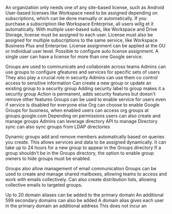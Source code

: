 An organization only needs one of any site-based license, such as Android
User-based licenses like Workspace need to be assigned depending on subscriptions, which can be done manually or automatically.
If you purchase a subscription like Workspace Enterprise, all users willg et it automatically.
With multiple user-based subs, like Workspace and Drive Storage, license must be assigned to each user.
License must also be assigned for multiple subscriptions to the same service, like Workspace Business Plus and Enterprise.
License assignment can be applied at the OU or individual user level.
Possible to configure auto license assignment.
A single user can have a license for more than one Google service.

Groups are used to communicate and collaborate across teams
Admins can use groups to configure gfeatures and services for specific sets of users
They also play a crucial role in security
Admins can use them co control access to sensitive information
Can create a new group or update an existing group to a security group
Adding security label to group makes it a security group
Action is permanent, adds security features but doesn't remove other features
Groups can be used to enable service for users even if service is disabled for everyone else
Org can choose to enable Google Groups for business, when enabled users can access org groups at groups.google.com
Depending on permissions users can also create and manage groups
Admins can leverage directory API to manage
Directory sync can also sync groups from LDAP directories

Dynamic groups add and remove members automatically based on queries you create. This allows services and data to be assigned dynamically.
It can take up to 24 hours for a new group to appear in the Groups directory
If a group shouldn't be in the Groups directory, the option to enable group owners to hide groups must be enabled.

Groups also allow management of email communication
Groups can be used to create and manage shared mailboxes, allowing teams to access and work with emails collectively.
Can also create distribution lists, allowing collective emails to targeted groups.

Up to 20 domain aliases can be added to the primary domain
An additional 599 secondary domains can also be added
A domain alias gives each user in the primary domain an additional address
This does not incur an
